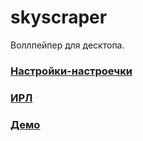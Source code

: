 # skyscraper
Воллпейпер для десктопа. 
### [Настройки-настроечки](https://vk.com/video?z=video169983639_456239072%2Fpl_cat_updates "Настройки-настроечки")
### [ИРЛ](https://vk.com/video?z=video169983639_456239073%2Fpl_cat_updates "ИРЛ")
### [Демо](https://tyaglovov.github.io/skyscraper/ "Демо")
